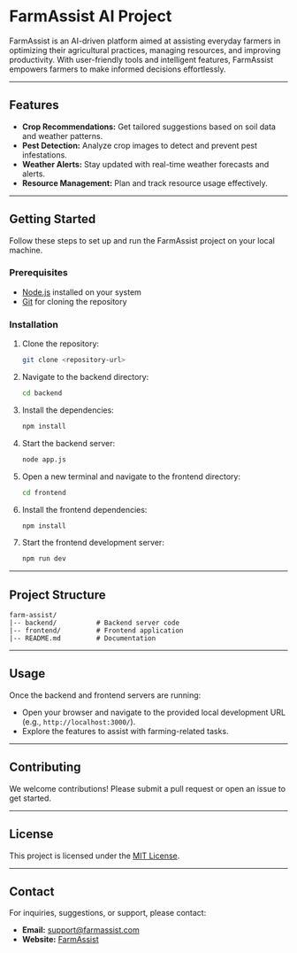 # FarmAssist AI Project

FarmAssist is an AI-driven platform aimed at assisting everyday farmers in optimizing their agricultural practices, managing resources, and improving productivity. With user-friendly tools and intelligent features, FarmAssist empowers farmers to make informed decisions effortlessly.

---

## Features
- **Crop Recommendations:** Get tailored suggestions based on soil data and weather patterns.
- **Pest Detection:** Analyze crop images to detect and prevent pest infestations.
- **Weather Alerts:** Stay updated with real-time weather forecasts and alerts.
- **Resource Management:** Plan and track resource usage effectively.

---

## Getting Started
Follow these steps to set up and run the FarmAssist project on your local machine.

### Prerequisites
- [Node.js](https://nodejs.org/) installed on your system
- [Git](https://git-scm.com/) for cloning the repository

### Installation
1. Clone the repository:
   ```bash
   git clone <repository-url>
   ```

2. Navigate to the backend directory:
   ```bash
   cd backend
   ```

3. Install the dependencies:
   ```bash
   npm install
   ```

4. Start the backend server:
   ```bash
   node app.js
   ```

5. Open a new terminal and navigate to the frontend directory:
   ```bash
   cd frontend
   ```

6. Install the frontend dependencies:
   ```bash
   npm install
   ```

7. Start the frontend development server:
   ```bash
   npm run dev
   ```

---

## Project Structure
```plaintext
farm-assist/
|-- backend/          # Backend server code
|-- frontend/         # Frontend application
|-- README.md         # Documentation
```

---

## Usage
Once the backend and frontend servers are running:
- Open your browser and navigate to the provided local development URL (e.g., `http://localhost:3000/`).
- Explore the features to assist with farming-related tasks.

---

## Contributing
We welcome contributions! Please submit a pull request or open an issue to get started.

---

## License
This project is licensed under the [MIT License](LICENSE).

---

## Contact
For inquiries, suggestions, or support, please contact:
- **Email:** support@farmassist.com
- **Website:** [FarmAssist](https://www.farmassist.com)
